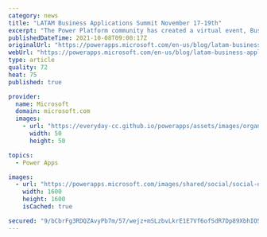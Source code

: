 ```yaml
---
category: news
title: "LATAM Business Applications Summit November 17-19th"
excerpt: "The Power Platform community has created a virtual event, Business Application Summit 2021 being held November 17-19th and entirely focused on upskilling and sharing knowledge with members of the community."
publishedDateTime: 2021-10-08T09:00:17Z
originalUrl: "https://powerapps.microsoft.com/en-us/blog/latam-business-applications-summit-november-17-19th/"
webUrl: "https://powerapps.microsoft.com/en-us/blog/latam-business-applications-summit-november-17-19th/"
type: article
quality: 72
heat: 75
published: true

provider:
  name: Microsoft
  domain: microsoft.com
  images:
    - url: "https://everyday-cc.github.io/powerapps/assets/images/organizations/microsoft.com-50x50.jpg"
      width: 50
      height: 50

topics:
  - Power Apps

images:
  - url: "https://powerapps.microsoft.com/images/shared/social/social-default-image.png"
    width: 1600
    height: 1600
    isCached: true

secured: "9/bCbrFg3RDQZAvyPb7m/57/wejz+mSLzbvLkrE1E7Vf6ofSdR7Dp89XbhIO5Nziv7mk+rRRxagfCkaipn3uzNpl8+kP5Uck4rc7JU9/KLG4SnRukM9dKAvVlS/MWoqFxASAbsUQVBDYoDWUrL7E0tftFic6XJGHXyaohTC5Tv8swrj44PaQnHpmUJCSgBX3ywdgtyq7GrcZ9U8GSQCZ+LYE5LLhu2VijGtuUCVIQH0yNsqRjc8CzY94WtxFRu2CHDLjgBGlHr7EQIt8yvFiHxs9+iugl+B0i4zb+GMhygaCIRthuhJDw4wlELtvo2hm+2AU5rDFjrjZHu9HcRv7vBtpRp/lcm38uIyJLwteeH0=;w+sO6kV/5viyOB1mqst7rA=="
---
```


